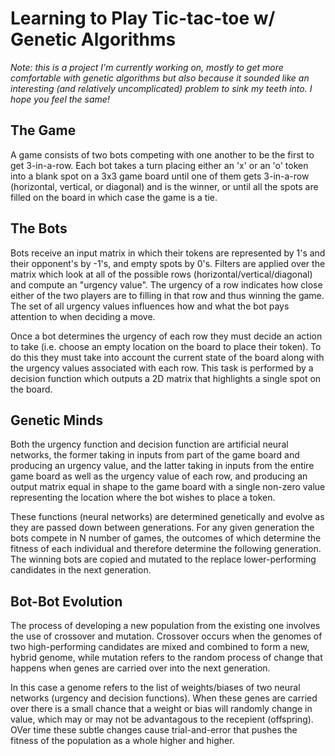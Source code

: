 # Learning to Play Tic-tac-toe w/ Genetic Algorithms

_Note: this is a project I'm currently working on, mostly to get more comfortable with genetic algorithms but also because it sounded like an interesting (and relatively uncomplicated) problem to sink my teeth into. I hope you feel the same!_

## __The Game__

A game consists of two bots competing with one another to be the first to get 3-in-a-row. Each bot takes a turn placing either an 'x' or an 'o' token into a blank spot on a 3x3 game board until one of them gets 3-in-a-row (horizontal, vertical, or diagonal) and is the winner, or until all the spots are filled on the board in which case the game is a tie.

## __The Bots__

Bots receive an input matrix in which their tokens are represented by 1's and their opponent's by -1's, and empty spots by 0's. Filters are applied over the matrix which look at all of the possible rows (horizontal/vertical/diagonal) and compute an "urgency value". The urgency of a row indicates how close either of the two players are to filling in that row and thus winning the game. The set of all urgency values influences how and what the bot pays attention to when deciding a move.

Once a bot determines the urgency of each row they must decide an action to take (i.e. choose an empty location on the board to place their token). To do this they must take into account the current state of the board along with the urgency values associated with each row. This task is performed by a decision function which outputs a 2D matrix that highlights a single spot on the board.

## __Genetic Minds__

Both the urgency function and decision function are artificial neural networks, the former taking in inputs from part of the game board and producing an urgency value, and the latter taking in inputs from the entire game board as well as the urgency value of each row, and producing an output matrix equal in shape to the game board with a single non-zero value representing the location where the bot wishes to place a token.

These functions (neural networks) are determined genetically and evolve as they are passed down between generations. For any given generation the bots compete in N number of games, the outcomes of which determine the fitness of each individual and therefore determine the following generation. The winning bots are copied and mutated to the replace lower-performing candidates in the next generation.

## __Bot-Bot Evolution__

The process of developing a new population from the existing one involves the use of crossover and mutation. Crossover occurs when the genomes of two high-performing candidates are mixed and combined to form a new, hybrid genome, while mutation refers to the random process of change that happens when genes are carried over into the next generation.

In this case a genome refers to the list of weights/biases of two neural networks (urgency and decision functions). When these genes are carried over there is a small chance that a weight or bias will randomly change in value, which may or may not be advantagous to the recepient (offspring). OVer time these subtle changes cause trial-and-error that pushes the fitness of the population as a whole higher and higher.
